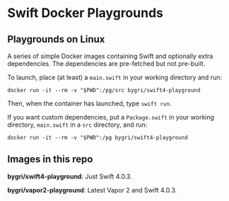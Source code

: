 # Swift Docker Playgrounds

## Playgrounds on Linux

A series of simple Docker images containing Swift and optionally extra dependencies.
The dependencies are pre-fetched but not pre-built.

To launch, place (at least) a `main.swift` in your working directory and run:

```
docker run -it --rm -v "$PWD":/pg/src bygri/swift4-playground
```

Then, when the container has launched, type `swift run`.

If you want custom dependencies, put a `Package.swift` in your working directory, `main.swift` in a `src` directory, and run:

```
docker run -it --rm -v "$PWD":/pg bygri/swift4-playground
```

## Images in this repo

**bygri/swift4-playground**: Just Swift 4.0.3.

**bygri/vapor2-playground**: Latest Vapor 2 and Swift 4.0.3.
